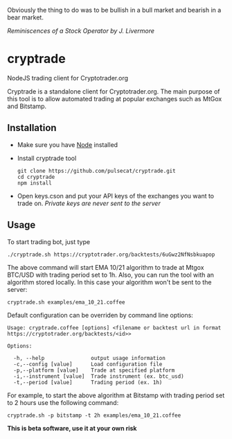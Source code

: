 Obviously the thing to do was to be bullish in a bull market and bearish in a bear market.


  *Reminiscences of a Stock Operator by J. Livermore*

cryptrade
=========

NodeJS trading client for Cryptotrader.org


Cryptrade is a standalone client for Cryptotrader.org. The main purpose of this tool is to allow automated trading at 
popular exchanges such as MtGox and Bitstamp. 

## Installation

  - Make sure you have [Node](http://nodejs.org/) installed 
  - Install cryptrade tool
    
        git clone https://github.com/pulsecat/cryptrade.git
        cd cryptrade
        npm install

  - Open keys.cson and put your API keys of the exchanges you want to trade on. 
    *Private keys are never sent to the server*
  
## Usage
  To start trading bot, just type
  
    ./cryptrade.sh https://cryptotrader.org/backtests/6uGwz2NfNsbkuapop
    
  The above command will start EMA 10/21 algorithm to trade at Mtgox BTC/USD with trading period set to 1h. 
  Also, you can run the tool with an algorithm stored locally. In this case your algorithm won't be sent to the server:
  
    cryptrade.sh examples/ema_10_21.coffee
  
        
   Default configuration can be overriden by command line options:
  
    Usage: cryptrade.coffee [options] <filename or backtest url in format https://cryptotrader.org/backtests/<id>>

    Options:

      -h, --help               output usage information
      -c,--config [value]      Load configuration file
      -p,--platform [value]    Trade at specified platform
      -i,--instrument [value]  Trade instrument (ex. btc_usd)
      -t,--period [value]      Trading period (ex. 1h)
      
  For example, to start the above algorithm at Bitstamp with trading period set to 2 hours use the following command:
    
    cryptrade.sh -p bitstamp -t 2h examples/ema_10_21.coffee
    
    

**This is beta software, use it at your own risk**
